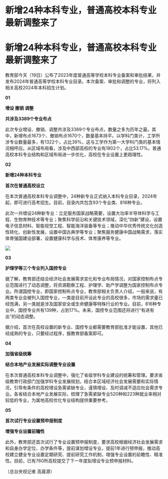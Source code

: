 # 新增24种本科专业，普通高校本科专业最新调整来了

# 新增24种本科专业，普通高校本科专业最新调整来了

教育部今天（19日）公布了2023年度普通高等学校本科专业备案和审批结果，并发布2024年普通高等学校本科专业目录。本次备案、审批和调整的专业，将列入相关高校2024年本科招生计划。

**01**

**增设 撤销 调整**

**共涉及3389个专业布点**

此次专业增设、撤销、调整共涉及3389个专业布点，数量之多为历年之最。其中，新增布点1673个、撤销布点1670个，数量基本持平。以学科门类计，工学所涉专业数量最多，有1322个，占比39%，这与工学作为第一大学科门类的基本情况相呼应。从区域布局看，涉及中西部高校的专业有1802个，占比53.17%。普通高校本科专业结构和区域布局进一步优化，高校在专业设置上更趋理性。

**02**

**新增24种本科专业**

**首次在普通高校设立**

在本次普通高校本科专业调整中，24种新专业正式纳入本科专业目录，2024年起，即可进行高考招生。目前，目录内共包含93个专业类、816种专业。

此次一共增设24种新专业：立足服务国家战略需要，设置大功率半导体科学与工程、生物育种技术等专业；聚焦科学前沿和关键技术领域，深化“四新”建设，设置电子信息材料、智能视觉工程、智能海洋装备等专业；推动中华优秀传统文化创造性转化、创新性发展，设置中国古典学等专业；聚焦服务健康中国战略需求，落实体育强国建设部署，设置健康科学与技术、体育康养等专业。

![](https://inews.gtimg.com/om_bt/OPEx9HN7eLDBFBmv3Y3rYh4NPODAj7RIkL7wWibocU68YAA/1000)

**03**

**护理学等三个专业列入国控专业**

据了解，教育部还结合经济社会发展需求变化和专业布局情况，对国家控制布点专业范围进行了动态调整，将资源勘察工程、护理学、助产学调整为国家控制布点专业。所谓国控专业，即国家控制布点专业，教育部相关负责人介绍，一般来说，有两类专业会被列入国控专业，一类是目前开设此专业的高校很多，市场的需求量已经饱满，另一类就是涉及国家安全或生命健康等特殊行业的专业。目前，816种专业中，国控专业共有139种，占到17%。未来，国控专业范围还将进行“有进有出”的动态调整。

据介绍，首次在高校设置的新专业、国控专业都需要教育部批准才能设置，其他已经成熟的专业，只要经过程序，报教育部备案即可。

**04**

**加强省级统筹**

**结合本地产业发展实际调整专业设置**

在本次普通高校本科专业调整中，强化了省级学科专业建设的统筹和管理。要求省级教育行政部门加强学科专业发展规划，结合本区域经济社会发展需要和实际情况，引导有条件的高校增设急需紧缺专业，谨慎增设、及时调减不适应社会需求专业。各省结合本地产业发展实际，梳理了急需紧缺专业520种和223种就业率相对较低的专业，为属地高校优化专业结构提供重要参考。

**05**

**首次试行专业设置预申报制度**

**增强专业设置前瞻性**

此外，教育部还首次试行了专业设置预申报制度，要求高校根据经济社会发展需求和自身办学定位、办学条件等，提前谋划增设专业，提前1年进行预申报，推动高校建立健全专业设置定期研究、提前研究工作机制，增强专业设置的前瞻性、精准性。目前，已有760所高校提交了下一年度拟增设专业预申报材料。

（总台央视记者 高晨源）

